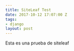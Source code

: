 ```yaml
---
title: SiteLeaf Test
date: 2017-10-12 17:07:00 Z
tags:
- django
layout: post
---
```


Esta es una prueba de siteleaf